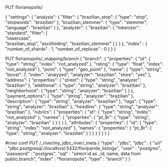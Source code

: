 PUT florianopolis/

{
  "settings": {
    "analysis": {
      "filter": {
        "brazilian_stop": {
          "type":       "stop",
          "stopwords":  "_brazilian_" 
        },
        "brazilian_stemmer": {
          "type":       "stemmer",
          "language":   "brazilian"
        }
      },
      "analyzer": {
        "brazilian": {
          "tokenizer":  "standard",
          "filter": [            
            "lowercase",            
            "brazilian_stop",
            "asciifolding",
            "brazilian_stemmer"
          ]
        }
      }
    },
    "index" : {
        "number_of_shards" : 1,
        "number_of_replicas" : 0
    }
  }
}

PUT florianopolis/_mapping/branch
{
    "branch": {
        "properties": {
            "id": {
                "type": "string",
                "index": "not_analyzed"
            },
            "rating": {
                "type": "float",
                "index": "not_analyzed"
            },
            "point": {
                "type": "geo_point"
            },
            "name": {
                "type": "string",
                "boost": 7,
                "index": "analyzed",
                "analyzer": "brazilian",
                "store": "yes"
            },
            "address": {
                "properties": {
                    "street": {
                        "type": "string",
                        "analyzer": "brazilian"
                    },
                    "additional": {
                        "type": "string",
                        "analyzer": "brazilian"
                    },
                    "neighborhood": {
                        "type": "string",
                        "analyzer": "brazilian"
                    }
                }
            },
            "payment_options": {
                "type": "string",
                "analyzer": "brazilian"
            },
            "description": {
                "type": "string",
                "analyzer": "brazilian"
            },
            "tags": {
                "type": "string",
                "analyzer": "brazilian"
            },
            "headline": {
                "type": "string",
                "analyzer": "brazilian"
            },
            "rubrics": {
                "properties": {
                    "id": {
                        "type": "string",
                        "index": "not_analyzed"
                    },
                    "names": {
                        "properties": {
                            "pt_Br": {
                                "type": "string",
                                "analyzer": "brazilian"
                            }
                        }
                    }
                }
            },
            "attributes": {
                "properties": {
                    "id": {
                        "type": "string",
                        "index": "not_analyzed"
                    },
                    "names": {
                        "properties": {
                            "pt_Br": {
                                "type": "string",
                                "analyzer": "brazilian"
                            }
                        }
                    }
                }
            }
        }
    }
}

#river conf
PUT /_river/my_jdbc_river/_meta
{
    "type" : "jdbc",
    "jdbc" : {
        "url" : "jdbc:postgresql://localhost:5432/floriparide_listings",
        "user" : "postgres",
        "password" : "postgres",
        "sql" : "select id as _id, name, data  from public.branch",
        "index" : "florianopolis",
        "type" : "branch"
    }
}